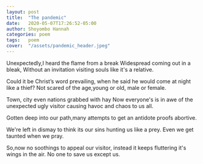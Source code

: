 ```yaml
---
layout: post
title:  "The pandemic"
date:   2020-05-07T17:26:52-05:00
author: Shoyombo Hannah
categories: poem
tags:	poem
cover:  "/assets/pandemic_header.jpeg"
---
```


Unexpectedly,I heard the flame from a break 
Widespread coming out in a bleak,
 Without an invitation visiting souls like it's a relative.

Could it  be Christ’s word prevailing, 
when he said he would come at night like a thief?
Not scared of the age,young or old, male or female.

Town, city even nations grabbed with hay
Now everyone's is in awe of the unexpected ugly visitor causing havoc and chaos to us all.

Gotten deep into our path,many attempts to get an antidote proofs abortive.

We're left in dismay to think its our sins hunting us like a prey.
Even we get taunted when we pray.

So,now no soothings to appeal our visitor, instead it keeps fluttering it's wings in the air.
No one to save us except us.

